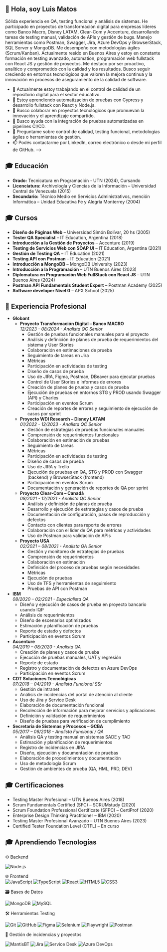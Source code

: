 ## 👋 Hola, soy Luis Matos
   <p>
    Sólida experiencia en QA, testing funcional y análisis de sistemas. He participado en proyectos de transformación digital para empresas líderes como Banco Macro, Disney LATAM, Clear-Com y Accenture, desarrollando tareas de testing manual, validación de APIs y gestión de bugs. Manejo herramientas como Postman, Swagger, Jira, Azure DevOps y BrowserStack, SQL Server y MongoDB. Me desempeño con metodologías ágiles (Scrum/Kanban). Actualmente resido en Buenos Aires y estoy en constante formación en testing avanzado, automation, programación web fullstack con React JS y gestión de proyectos. Me destaco por ser proactivo, analítico y comprometido con la calidad y los resultados. Busco seguir creciendo en entornos tecnológicos que valoren la mejora continua y la innovación en procesos de aseguramiento de la calidad de software.
  </p>

- 🔭 Actualmente estoy trabajando en el control de calidad de un repositorio digital para el sector educativo.
- 🌱 Estoy aprendiendo automatización de pruebas con Cypress y desarrollo fullstack con React y Node.js.
- 👯 Busco colaborar en proyectos tecnológicos que promuevan la innovación y el aprendizaje compartido.
- 🤔 Busco ayuda con la integración de pruebas automatizadas en pipelines CI/CD.
- 💬 Preguntame sobre control de calidad, testing funcional, metodologías ágiles o herramientas de gestión.
- 📫 Podés contactarme por LinkedIn, correo electrónico o desde mi perfil de GitHub.
-->

## 🎓 Educación
<ul>
  <li>
    <strong>Grado:</strong> Tecnicatura en Programación - UTN (2024), Cursando
  </li>
  <li>
    <strong>Licenciatura:</strong> Archivología y Ciencias de la Información – Universidad Central de Venezuela (2015)
  </li>
  <li>
    <strong>Secundario:</strong> Técnico Medio en Servicios Administrativos, mención Informática – Unidad Educativa Fe y Alegría Monterrey (2004)
  </li>
</ul>

## 🎓 Cursos
<ul>
  <li><strong>Diseño de Páginas Web</strong> – Universidad Simón Bolívar, 20 hs (2005)</li>
  <li><strong>Tester QA Specialist</strong> – IT Education, Argentina (2018)</li>
  <li><strong>Introducción a la Gestión de Proyectos</strong> – Accenture (2019)</li>
  <li><strong>Testing de Servicios Web con SOAP UI</strong> – IT Education, Argentina (2021)</li>
  <li><strong>Gestión de Testing QA</strong> – IT Education (2021)</li>
  <li><strong>Testing API con Postman</strong> – IT Education (2021)</li>
  <li><strong>Introducción a MongoDB</strong> – MongoDB University (2023)</li>
  <li><strong>Introducción a la Programación</strong> – UTN Buenos Aires (2023)</li>
  <li><strong>Diplomatura en Programación Web FullStack con React JS</strong> – UTN Buenos Aires (2024)</li>
  <li><strong>Postman API Fundamentals Student Expert</strong> – Postman Academy (2025)</li>
  <li><strong>Software developer Nivel 0</strong> – APX School (2025)</li>
</ul>



## 💼 Experiencia Profesional
<ul>
  <li>
    <strong>Globant</strong>
    <ul>
      <li>
        <strong>Proyecto Transformación Digital – Banco MACRO</strong><br>
        <em>12/2023 - 08/2024 - Analista QC Senior</em>
        <ul>
          <li>Gestión de pruebas funcionales manuales para el proyecto</li>
          <li>Análisis y definición de planes de prueba de requerimientos del sistema y User Stories</li>
          <li>Colaboración en estimaciones de prueba</li>
          <li>Seguimiento de tareas en Jira</li>
          <li>Métricas</li>
          <li>Participación en actividades de testing</li>
          <li>Diseño de casos de prueba</li>
          <li>Uso de JIRA, Figma, Postman, DBeaver para ejecutar pruebas</li>
          <li>Control de User Stories e informes de errores</li>
          <li>Creación de planes de prueba y casos de prueba</li>
          <li>Ejecución de pruebas en entornos STG y PROD usando Swagger (API) y Charles</li>
          <li>Participación en eventos Scrum</li>
          <li>Creación de reportes de errores y seguimiento de ejecución de casos por sprint</li>
        </ul>
      </li>
      <li>
        <strong>Proyecto WDI Research – Disney LATAM</strong><br>
        <em>01/2022 - 12/2023 - Analista QC Senior</em>
        <ul>
          <li>Gestión de estrategias de pruebas funcionales manuales</li>
          <li>Comprensión de requerimientos funcionales</li>
          <li>Colaboración en estimación de pruebas</li>
          <li>Seguimiento de tareas</li>
          <li>Métricas</li>
          <li>Participación en actividades de testing</li>
          <li>Diseño de casos de prueba</li>
          <li>Uso de JIRA y Trello</li>
          <li>Ejecución de pruebas en QA, STG y PROD con Swagger (backend) y BrowserStack (frontend)</li>
          <li>Participación en eventos Scrum</li>
          <li>Documentación y generación de reportes de QA por sprint</li>
        </ul>
      </li>
      <li>
        <strong>Proyecto Clear-Com – Canadá</strong><br>
        <em>08/2021 - 12/2021 - Analista QC Senior</em>
        <ul>
          <li>Análisis y definición de planes de prueba</li>
          <li>Desarrollo y ejecución de estrategias y casos de prueba</li>
          <li>Documentación de configuración, pasos de reproducción y defectos</li>
          <li>Contacto con clientes para reporte de errores</li>
          <li>Colaboración con el líder de QA para métricas y actividades</li>
          <li>Uso de Postman para validación de APIs</li>
        </ul>
      </li>
      <li>
        <strong>Proyecto USA</strong><br>
        <em>02/2021 – 08/2021 - Analista QA Senior</em>
        <ul>
          <li>Gestión y monitoreo de estrategias de pruebas</li>
          <li>Comprensión de requerimientos</li>
          <li>Colaboración en estimación</li>
          <li>Definición del proceso de pruebas según necesidades</li>
          <li>Métricas</li>
          <li>Ejecución de pruebas</li>
          <li>Uso de TFS y herramientas de seguimiento</li>
          <li>Pruebas de API con Postman</li>
        </ul>
      </li>
    </ul>
  </li>
  <li>
    <strong>IBM</strong><br>
    <em>08/2020 – 02/2021 - Especialista QA</em>
    <ul>
      <li>Diseño y ejecución de casos de prueba en proyecto bancario usando IQP</li>
      <li>Análisis de requerimientos</li>
      <li>Diseño de escenarios optimizados</li>
      <li>Estimación y planificación de pruebas</li>
      <li>Reporte de estado y defectos</li>
      <li>Participación en eventos Scrum</li>
    </ul>
  </li>
  <li>
    <strong>Accenture</strong><br>
    <em>04/2019 – 08/2020 - Analista QA</em>
    <ul>
      <li>Creación de planes y casos de prueba</li>
      <li>Ejecución de pruebas manuales, UAT y regresión</li>
      <li>Reporte de estado</li>
      <li>Registro y documentación de defectos en Azure DevOps</li>
      <li>Participación en eventos Scrum</li>
    </ul>
  </li>
  <li>
    <strong>CDT Soluciones Tecnológicas</strong><br>
    <em>07/2018 – 04/2019 - Analista Funcional SSr</em>
    <ul>
      <li>Gestión de intranet</li>
      <li>Análisis de incidencias del portal de atención al cliente</li>
      <li>Uso de Jira y Service Desk</li>
      <li>Elaboración de documentación funcional</li>
      <li>Recolección de información para mejorar servicios y aplicaciones</li>
      <li>Definición y validación de requerimientos</li>
      <li>Diseño de pruebas para verificación de cumplimiento</li>
    </ul>
  </li>
  <li>
    <strong>Secretaría de Sistemas y Procesos – GCBA</strong><br>
    <em>05/2017 – 06/2018 - Analista Funcional / QA</em>
    <ul>
      <li>Análisis QA y testing manual en sistemas SADE y TAD</li>
      <li>Estimación y planificación de requerimientos</li>
      <li>Registro de incidencias en JIRA</li>
      <li>Diseño, ejecución y documentación de pruebas</li>
      <li>Elaboración de procedimientos y documentación</li>
      <li>Uso de metodología Scrum</li>
      <li>Gestión de ambientes de prueba (QA, HML, PRD, DEV)</li>
    </ul>
  </li>
</ul>


## 🎓 Certificaciones
<ul>
  <li>Testing Master Profesional – UTN Buenos Aires (2018)</li>
  <li>Scrum Fundamentals Certified (SFC) – SCRUMstudy (2020)</li>
  <li>Scrum Foundation Professional Certificate (SFPC) – CertiProf (2020)</li>
  <li>Enterprise Design Thinking Practitioner – IBM (2020)</li>
  <li>Testing Master Profesional Avanzado – UTN Buenos Aires (2023)</li>
  <li>Certified Tester Foundation Level (CTFL) – En curso</li>
</ul>


## 🎓 Aprendiendo Tecnologías
⚙️ Backend

![Node.js](https://img.shields.io/badge/Node.js-339933?style=flat&logo=nodedotjs&logoColor=white)



🌐 Frontend  
![JavaScript](https://img.shields.io/badge/JavaScript-F7DF1E?style=flat&logo=javascript&logoColor=black)  ![TypeScript](https://img.shields.io/badge/TypeScript-3178C6?style=flat&logo=typescript&logoColor=white)  ![React](https://img.shields.io/badge/React-20232A?style=flat&logo=react&logoColor=61DAFB)  ![HTML5](https://img.shields.io/badge/HTML5-E34F26?style=flat&logo=html5&logoColor=white)  ![CSS3](https://img.shields.io/badge/CSS3-1572B6?style=flat&logo=css3&logoColor=white)



🗃️ Bases de Datos

![MongoDB](https://img.shields.io/badge/MongoDB-47A248?style=flat&logo=mongodb&logoColor=white)  ![MySQL](https://img.shields.io/badge/MySQL-4479A1?style=flat&logo=mysql&logoColor=white)


🛠️ Herramientas Testing

![Git](https://img.shields.io/badge/Git-F05032?style=flat&logo=git&logoColor=white)  ![GitHub](https://img.shields.io/badge/GitHub-181717?style=flat&logo=github&logoColor=white)  ![Figma](https://img.shields.io/badge/Figma-F24E1E?style=flat&logo=figma&logoColor=white)  ![Selenium](https://img.shields.io/badge/Selenium-43B02A?style=flat&logo=selenium&logoColor=white)  ![Playwright](https://img.shields.io/badge/Playwright-2EAD33?style=flat&logo=playwright&logoColor=white)  ![Postman](https://img.shields.io/badge/Postman-FF6C37?style=flat&logo=postman&logoColor=white)


🐞 Gestión de incidencias y proyectos

![MantisBT](https://img.shields.io/badge/MantisBT-507C1D?style=flat&logo=mantis&logoColor=white)  ![Jira](https://img.shields.io/badge/Jira-0052CC?style=flat&logo=jira&logoColor=white)
![Service Desk](https://img.shields.io/badge/Service_Desk-0052CC?style=flat&logo=atlassian&logoColor=white)  ![Azure DevOps](https://img.shields.io/badge/Azure_DevOps-0078D7?style=flat&logo=azuredevops&logoColor=white)



